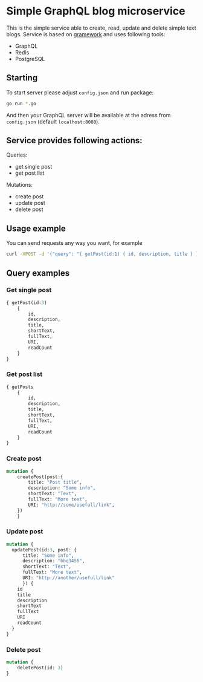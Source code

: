 # Simple GraphQL blog microservice

This is the simple service able to create, read, update and delete simple text blogs.
Service is based on [gramework](https://github.com/gramework/gramework) and uses following tools:

- GraphQL
- Redis
- PostgreSQL

## Starting

To start server please adjust ```config.json``` and run package:
```bash
go run *.go
```
And then your GraphQL server will be available at the adress from ```config.json``` (default ```localhost:8080```).

## Service provides following actions:

Queries:
- get single post
- get post list

Mutations:
- create post
- update post
- delete post

## Usage example

You can send requests any way you want, for example
```bash
curl -XPOST -d '{"query": "{ getPost(id:1) { id, description, title } }"}' -H "Content-Type: application/json" localhost:8080/graphql
```

## Query examples

### Get single post

```graphql
{ getPost(id:3)
	{ 
		id, 
		description, 
		title, 
		shortText, 
		fullText, 
		URI,
		readCount
	} 
}
```

### Get post list

```graphql
{ getPosts 
	{ 
		id, 
		description, 
		title, 
		shortText, 
		fullText, 
		URI,
		readCount
	} 
}
```

### Create post

```graphql
mutation {
	createPost(post:{
        title: "Post title",
        description: "Some info",
        shortText: "Text",
        fullText: "More text",
        URI: "http://some/usefull/link",
    })
	}
```

### Update post
```graphql
mutation {
  updatePost(id:3, post: {
      title: "Some info", 
      description: "bbq3456", 
      shortText: "Text", 
      fullText: "More text", 
      URI: "http://another/usefull/link"
      }) {
    id
    title
    description
    shortText
    fullText
    URI
    readCount
  }
}
```

### Delete post
```graphql
mutation {
	deletePost(id: 3)
}
```